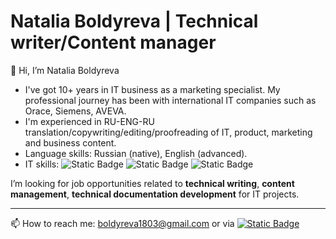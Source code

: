 # Natalia Boldyreva | Technical writer/Content manager
👋 Hi, I’m Natalia Boldyreva
- I've got 10+ years in IT business as a marketing specialist. My professional journey has been with international IT companies such as Orace, Siemens, AVEVA.
- I'm experienced in RU-ENG-RU translation/copywriting/editing/proofreading of IT, product, marketing and business content.
- Language skills: Russian (native), English (advanced).
- IT skills: ![Static Badge](https://img.shields.io/badge/HTML%2FCSS-green) ![Static Badge](https://img.shields.io/badge/Markdown-green) ![Static Badge](https://img.shields.io/badge/GitHub-green)
 

I’m looking for job opportunities related to **technical writing**, **content management**, **technical documentation development** for IT projects.

------------------------------------
📫 How to reach me: boldyreva1803@gmail.com or via [![Static Badge](https://img.shields.io/badge/Linkedin-blue?logo=Linkedin)](https://www.linkedin.com/in/natalia-boldyreva-bab67667/)




<!---
Ralexada/Ralexada is a ✨ special ✨ repository because its `README.md` (this file) appears on your GitHub profile.
You can click the Preview link to take a look at your changes.
--->
